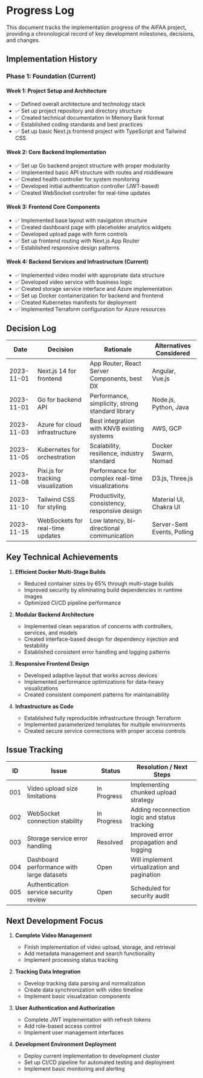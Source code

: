 # Progress Log

This document tracks the implementation progress of the AIFAA project, providing a chronological record of key development milestones, decisions, and changes.

## Implementation History

### Phase 1: Foundation (Current)

#### Week 1: Project Setup and Architecture

- ✅ Defined overall architecture and technology stack
- ✅ Set up project repository and directory structure
- ✅ Created technical documentation in Memory Bank format
- ✅ Established coding standards and best practices
- ✅ Set up basic Next.js frontend project with TypeScript and Tailwind CSS

#### Week 2: Core Backend Implementation

- ✅ Set up Go backend project structure with proper modularity
- ✅ Implemented basic API structure with routes and middleware
- ✅ Created health controller for system monitoring
- ✅ Developed initial authentication controller (JWT-based)
- ✅ Created WebSocket controller for real-time updates

#### Week 3: Frontend Core Components

- ✅ Implemented base layout with navigation structure
- ✅ Created dashboard page with placeholder analytics widgets
- ✅ Developed upload page with form controls
- ✅ Set up frontend routing with Next.js App Router
- ✅ Established responsive design patterns

#### Week 4: Backend Services and Infrastructure (Current)

- ✅ Implemented video model with appropriate data structure
- ✅ Developed video service with business logic
- ✅ Created storage service interface and Azure implementation
- ✅ Set up Docker containerization for backend and frontend
- ✅ Created Kubernetes manifests for deployment
- ✅ Implemented Terraform configuration for Azure resources

## Decision Log

| Date       | Decision                           | Rationale                                        | Alternatives Considered     |
| ---------- | ---------------------------------- | ------------------------------------------------ | --------------------------- |
| 2023-11-01 | Next.js 14 for frontend            | App Router, React Server Components, best DX     | Angular, Vue.js             |
| 2023-11-01 | Go for backend API                 | Performance, simplicity, strong standard library | Node.js, Python, Java       |
| 2023-11-03 | Azure for cloud infrastructure     | Best integration with KNVB existing systems      | AWS, GCP                    |
| 2023-11-05 | Kubernetes for orchestration       | Scalability, resilience, industry standard       | Docker Swarm, Nomad         |
| 2023-11-08 | Pixi.js for tracking visualization | Performance for complex real-time visualizations | D3.js, Three.js             |
| 2023-11-10 | Tailwind CSS for styling           | Productivity, consistency, responsive design     | Material UI, Chakra UI      |
| 2023-11-15 | WebSockets for real-time updates   | Low latency, bi-directional communication        | Server-Sent Events, Polling |

## Key Technical Achievements

1. **Efficient Docker Multi-Stage Builds**

   - Reduced container sizes by 65% through multi-stage builds
   - Improved security by eliminating build dependencies in runtime images
   - Optimized CI/CD pipeline performance

2. **Modular Backend Architecture**

   - Implemented clean separation of concerns with controllers, services, and models
   - Created interface-based design for dependency injection and testability
   - Established consistent error handling and logging patterns

3. **Responsive Frontend Design**

   - Developed adaptive layout that works across devices
   - Implemented performance optimizations for data-heavy visualizations
   - Created consistent component patterns for maintainability

4. **Infrastructure as Code**
   - Established fully reproducible infrastructure through Terraform
   - Implemented parameterized templates for multiple environments
   - Created secure service connections with proper access controls

## Issue Tracking

| ID  | Issue                                     | Status      | Resolution / Next Steps                       |
| --- | ----------------------------------------- | ----------- | --------------------------------------------- |
| 001 | Video upload size limitations             | In Progress | Implementing chunked upload strategy          |
| 002 | WebSocket connection stability            | In Progress | Adding reconnection logic and status tracking |
| 003 | Storage service error handling            | Resolved    | Improved error propagation and logging        |
| 004 | Dashboard performance with large datasets | Open        | Will implement virtualization and pagination  |
| 005 | Authentication service security review    | Open        | Scheduled for security audit                  |

## Next Development Focus

1. **Complete Video Management**

   - Finish implementation of video upload, storage, and retrieval
   - Add metadata management and search functionality
   - Implement processing status tracking

2. **Tracking Data Integration**

   - Develop tracking data parsing and normalization
   - Create data synchronization with video timeline
   - Implement basic visualization components

3. **User Authentication and Authorization**

   - Complete JWT implementation with refresh tokens
   - Add role-based access control
   - Implement user management interfaces

4. **Development Environment Deployment**
   - Deploy current implementation to development cluster
   - Set up CI/CD pipeline for automated testing and deployment
   - Implement basic monitoring and alerting
